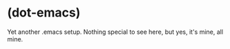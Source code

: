 # (dot-emacs)

Yet another .emacs setup. Nothing special to see here, but yes, it's mine, all mine.
